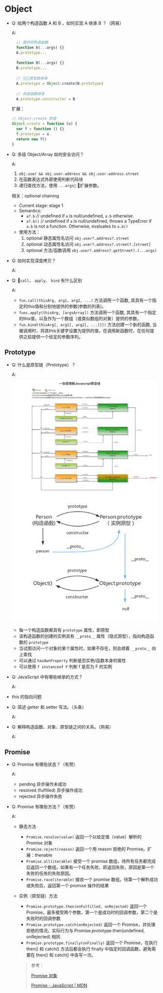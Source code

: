 # Object

- Q: 给两个构造函数 A 和 B ，如何实现 A 继承 B ？（网易）

  A:

  ```javascript
    // 提供的构造函数
    function A(...args) {}
    A.prototype...

    function B(...args) {}
    B.prototype...

    // 原型链继承
    A.prototype = Object.create(B.prototype)

    // 构造函数继承
    A.prototype.constructor = B
  ```

  扩展：

  ```javascript
  // Object.create 原理
  Object.create = function (o) {
    var f = function () {}
    f.prototype = o
    return new f()
  }
  ```

- Q: 多级 Object/Array 如何安全访问？

  A:

  1. `obj.user && obj.user.address && obj.user.address.street`
  2. 在函数表达式外部使用判断代码块
  3. 递归查找方法，使用 `...args` 扩展参数。

  相关：optional chaining

  - Current stage: stage 1
  - Semantics: 
    - `a?.b` // undefined if `a` is null/undefined, `a.b` otherwise.
    - `a?.b()` // undefined if `a` is null/undefined, throws a TypeError if `a.b` is not a function. Otherwise, evaluates to `a.b()`
  - 使用方法：
    1. optional 静态属性名访问 `obj.user?.address?.street`
    2. optional 动态属性名访问 `obj.user?.address?.street?.[street]`
    3. optional 方法/函数调用 `obj.user?.address?.getStreet?.(...args)`

- Q: 如何实现深度拷贝？

  A:

- Q: `call`、 `apply`、 `bind` 有什么区别

  A:
  - `fun.call(thisArg, arg1, arg2, ...)` 方法调用一个函数, 其具有一个指定的this值和分别地提供的参数(参数的列表)。
  - `func.apply(thisArg, [argsArray])` 方法调用一个函数, 其具有一个指定的this值，以及作为一个数组（或类似数组的对象）提供的参数。
  - `fun.bind(thisArg[, arg1[, arg2[, ...]]])` 方法创建一个新的函数, 当被调用时，将其this关键字设置为提供的值，在调用新函数时，在任何提供之前提供一个给定的参数序列。

## Prototype

- Q: 什么是原型链（Prototype）？

  A:

  ![prototype](/assets/prototype.jpg)
  ![prototype2](/assets/prototype2.png)

  - 每一个构造函数都具有 `prototype` 属性，即原型
  - 该构造函数的创建的实例具有 `__proto__` 属性（隐式原型），指向构造函数的 `prototype`
  - 当试图访问一个对象的某个属性时，如果不存在，则会顺着 `__proto__` 向上查找
  - 可以通过 `hasOwnProperty` 判断是否实例/函数本身的属性
  - 可以使用 `f instanceof F` 判断 f 是否为 F 的实例

- Q: JavaScript 中有哪些继承的方式？

  A:

- this 的指向问题

- Q: 简述 getter 和 setter 写法。（头条）

  A:

- Q: 解释构造函数、对象、原型链之间的关系。（网易）

  A:

## Promise

- Q: Promise 有哪些状态？（有赞）

  A:

  - pending 异步操作未成功
  - resolved (fulfilled) 异步操作成功
  - rejected 异步操作失败

- Q: Promise 有哪些方法？（有赞）

  A:

  - 静态方法
    - `Promise.resolve(value)` 返回一个以给定值（value）解析的 Promise 对象
    - `Promise.reject(reason)` 返回一个用 reason 拒绝的 Promise。扩展：thenable
    - `Promise.all(iterable)` 接受一个 promise 数组，待所有任务都完成后返回一个数组。如果有一个任务失败，即返回失败，原因是第一个失败的任务的失败原因。
    - `Promise.race(iterable)` 接收一个 promise 数组，待第一个解析成功或失败后，返回第一个 promise 操作的结果
  - 实例（原型链）方法
    - `Promise.prototype.then(onFulfilled, onRejected)` 返回一个 Promise，最多接受两个参数，第一个是成功时的回调参数，第二个是失败时的回调参数
    - `Promise.prototype.catch(onRejected)` 返回一个 Promise，并处理拒绝的情况。实际行为与 Promise.prototype.then(undefined, onRejected) 相同
    - `Promise.prototype.finally(onFinally)` 返回一个 Promise，在执行 then() 和 catch() 方法后都会执行 finally 中指定的回调函数。避免需要在 then() 和 catch() 中各写一次。

    > 参考：
    >
    > [Promise 对象](https://javascript.ruanyifeng.com/advanced/promise.html#toc2)
    >
    > [Promise - JavaScript | MDN](https://developer.mozilla.org/zh-CN/docs/Web/JavaScript/Reference/Global_Objects/Promise)